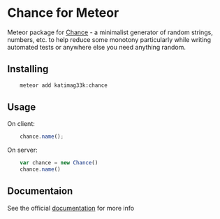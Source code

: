 # Chance for Meteor

Meteor package for [Chance](http://chancejs/) - a minimalist generator of random strings, numbers, etc. to help reduce some monotony particularly while writing automated tests or anywhere else you need anything random.


## Installing

```bash
    meteor add katimag33k:chance
```

## Usage

On client:

```js
    chance.name();
```

On server:

```js
    var chance = new Chance()
    chance.name()
```

## Documentaion

See the official [documentation](http://chancejs.com/#usage) for more info
